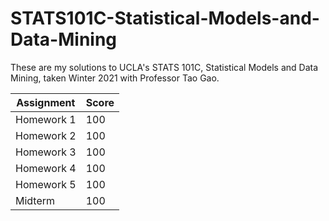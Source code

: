 # STATS101C-Statistical-Models-and-Data-Mining

These are my solutions to UCLA's STATS 101C, Statistical Models and Data Mining, taken Winter 2021 with Professor Tao Gao.

Assignment | Score
----       | ----
Homework 1 | 100
Homework 2 | 100
Homework 3 | 100
Homework 4 | 100
Homework 5 | 100
Midterm    | 100
